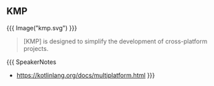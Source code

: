 ## KMP

{{{ Image("kmp.svg") }}}

> [KMP] is designed to simplify the development of cross-platform projects.

{{{ SpeakerNotes
* https://kotlinlang.org/docs/multiplatform.html
}}}
